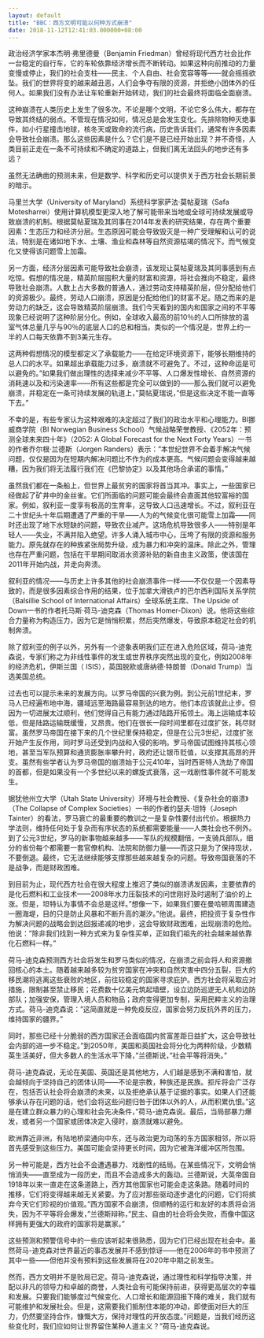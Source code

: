 ```yaml
---
layout: default
title: "BBC：西方文明可能以何种方式崩溃"
date: 2018-11-12T12:41:03.000000+08:00
---
```


政治经济学家本杰明·弗里德曼（Benjamin Friedman）曾经将现代西方社会比作一台稳定的自行车，它的车轮依靠经济增长而不断转动。如果这种向前推动的力量变慢或停止，我们的社会支柱——民主、个人自由、社会宽容等等——就会摇摇欲坠。我们的世界将变的越来越丑恶，人们会争夺有限的资源，并拒绝小团体外的任何人。如果我们没有办法让车轮重新开始转动，我们的社会最终将面临全面崩溃。

这种崩溃在人类历史上发生了很多次。不论是哪个文明，不论它多么伟大，都存在导致其终结的弱点。不管现在情况如何，情况总是会发生变化。先排除物种灭绝事件，如小行星撞击地球，核冬天或致命的流行病，历史告诉我们，通常有许多因素会导致社会崩溃。那么这些因素是什么？它们是不是已经开始出现？并不奇怪，人类目前正走在一条不可持续和不确定的道路上，但我们离无法回头的地步还有多远？

虽然无法确凿的预测未来，但是数学、科学和历史可以提供关于西方社会长期前景的暗示。

马里兰大学（University of Maryland）系统科学家萨法·莫帖夏瑞（Safa Motesharrei）使用计算机模型更深入地了解可能带来当地或全球可持续发展或导致崩溃的机制。根据莫帖夏瑞及其同事在2014年发表的研究结果，存在两个重要因素：生态压力和经济分层。生态原因可能会导致毁灭是一种广受理解和认可的说法，特别是在诸如地下水、土壤、渔业和森林等自然资源枯竭的情况下。而气候变化又使得该问题雪上加霜。

另一方面，经济分层因素可能导致社会崩溃，该发现让莫帖夏瑞及其同事感到有点吃惊。假想的情况是，精英阶层囤积大量的财富和资源，将社会推向不稳定，最终导致社会崩溃。人数上占大多数的普通人，通过劳动支持精英阶层，但分配给他们的资源极少。最终，劳动人口崩溃，原因是分配给他们的财富不足。随之而来的是劳动力的缺乏，这会导致精英阶层崩溃。我们今天看到的国内和国家之间的不平等现象已经说明了这种阶层分化。例如，全球收入最高的前10％的人口所排放的温室气体总量几乎与90％的底层人口的总和相当。类似的一个情况是，世界上约一半的人口每天依靠不到3美元生存。

这两种假想情况的模型都定义了承载能力——在给定环境资源下，能够长期维持的总人口的水平。如果超出承载能力过多，崩溃就不可避免了。不过，这种命运是可以避免的。”如果我们做出理性的选择来减少不平等、人口爆发性增长、自然资源的消耗速以及和污染速率——所有这些都是完全可以做到的——那么我们就可以避免崩溃，并稳定在一条可持续发展的轨道上，”莫帖夏瑞说，”但是这些决定不能一直等下去。”

不幸的是，有些专家认为这种艰难的决定超过了我们的政治水平和心理能力。BI挪威商学院（BI Norwegian Business School）气候战略荣誉教授、《2052年：预测全球未来四十年》（2052: A Global Forecast for the Next Forty Years）一书的作者乔尔根·兰德斯（Jorgen Randers）表示：”本世纪世界不会着手解决气候问题，仅仅是因为在短期内解决问题比不作为的成本更高。气候问题会变得越来越糟，因为我们将无法履行我们在《巴黎协定》以及其他场合承诺的事情。”

虽然我们都在一条船上，但世界上最贫穷的国家将首当其冲。事实上，一些国家已经做起了矿井中的金丝雀。它们所面临的问题可能会最终会直面其他较富裕的国家。例如，叙利亚一度享有极高的生育率，这导致人口迅速增长。不过，叙利亚在二十世纪头十年后期遭遇了严重的干旱——人为的气候变化很可能雪上加霜——同时还出现了地下水短缺的问题，导致农业减产。这场危机导致很多人——特别是年轻人——失业，不满并陷入绝望。许多人涌入城市中心，压垮了有限的资源和服务能力。原先就存在的种族紧张局势升级，成为暴力和冲突的温床。除此之外，管理也存在严重问题，包括在干旱期间取消水资源补贴的新自由主义政策，使该国在2011年开始内战，并走向奔溃。

叙利亚的情况——与历史上许多其他的社会崩溃事件一样——不仅仅是一个因素导致的，而是很多因素综合作用的结果，位于加拿大滑铁卢的巴尔西利国际关系学院（Balsillie School of International Affairs）全球系统主席、The Upside of Down一书的作者托马斯·荷马-迪克森（Thomas Homer-Dixon）说。他将这些综合力量称为构造压力，因为它是悄悄积累，然后突然爆发，导致原本稳定社会的机制奔溃。

除了叙利亚的例子以外，另外有一个迹象表明我们正在进入危险区域，荷马-迪克森说，专家们称之为非线性事件的发生或世界秩序突然出现的变化，例如2008年的经济危机，伊斯兰国（ ISIS），英国脱欧或唐纳德·特朗普（Donald Trump）当选美国总统。

过去也可以提示未来的发展方向。以罗马帝国的兴衰为例。到公元前1世纪末，罗马人已经遍布地中海，疆域远至海路最容易到达的地方。他们本应该就此止步。但因为一切进展太过顺利，他们觉得自己有能力通过陆路开拓领土。海上运输成本较低，但是陆路运输既缓慢，又昂贵。他们在很长一段时间里都在过度扩张，耗尽财富。虽然罗马帝国在接下来的几个世纪里保持稳定，但是在公元3世纪，过度扩张开始产生反作用，同时罗马还受到内战和入侵的影响。罗马帝国试图维持其核心领地，甚至当军队预算和通货膨胀率攀升时，政府还让银币贬值，以支撑其高昂的开支。虽然有些学者认为罗马帝国的崩溃始于公元410年，当时西哥特人洗劫了帝国的首都，但是如果没有一个多世纪以来的螺旋式衰落，这一戏剧性事件就不可能发生。

据犹他州立大学（Utah State University）环境与社会教授、《复杂社会的崩溃》（The Collapse of Complex Societies）一书的作者约瑟夫·坦特（Joseph Tainter）的看法，罗马衰亡的最重要的教训之一是复杂性要付出代价。根据热力学法则，维持任何处于复杂而有序状态的系统都需要能量——人类社会也不例外。到了公元3世纪，罗马的新事物越来越多——军队的规模翻倍，一支骑兵部队，细分的省份每个都需要一套官僚机构、法院和防御力量——而这只是为了保持现状，不要倒退。最终，它无法继续能够支撑那些越来越复杂的问题。导致帝国衰落的不是战争，而是财政困难。

到目前为止，现代西方社会在很大程度上推迟了类似的崩溃诱发因素，主要依靠的是化石燃料和工业技术——2008年水力压裂技术的问世刚好及时遏制了油价的上涨。但是，坦特认为事情不会总是这样。”想像一下，如果我们要在曼哈顿周围建造一圈海堤，目的只是防止风暴和不断升高的潮汐。”他说。最终，把投资于复杂性作为解决问题的战略会到达回报递减的地步，这会导致财政困难，出现崩溃的危险。他说：”除非我们找到一种方式来为复杂性买单，正如我们祖先的社会越来越依靠化石燃料一样。”

荷马-迪克森预测西方社会将发生和罗马类似的情况，在崩溃之前会将人和资源撤回核心的本土。随着越来越多较为贫穷国家在冲突和自然灾害中四分五裂，巨大的移民潮将逃离这些衰败的地区，前往较稳定的国家寻求庇护。西方社会将采取应对措施，限制甚至禁止移民；花费数十亿美元筑起墙壁，设立边防巡逻无人机和边防部队；加强安保，管理入境人员和物品；政府变得更加专制，采用民粹主义的治理方式。荷马-迪克森说：”这简直就是一种免疫反应，国家会努力反抗外界的压力，维持国家的疆界。”

同时，那些已经十分脆弱的西方国家还会面临国内贫富差距日益扩大，这会导致社会内部的进一步不稳定。”到2050年，美国和英国社会将分化为两种阶级，少数精英生活美好，但大多数人的生活水平下降，”兰德斯说，”社会平等将消失。”

荷马-迪克森说，无论在美国、英国还是其他地方，人们越是感到不满和害怕，就会越倾向于坚持自己的团体认同——不论是宗教，种族还是民族。拒斥将会广泛存在，包括否认社会将会崩溃的未来，以及拒绝承认基于证据的事实。如果人们还能够承认存在问题的话，他们会将这些问题归咎于团体以外的人，从而积累仇恨。”这是在建立群众暴力的心理和社会先决条件，”荷马-迪克森说。最后，当局部暴力爆发，或者另一个国家或团体决定入侵时，崩溃就难以避免。

欧洲靠近非洲，有陆地桥梁通向中东，还与政治更为动荡的东方国家相邻，所以将首先感受到这些压力。美国可能会坚持更长时间，因为它被海洋缓冲区所包围。

另一种可能是，西方社会不会遭遇暴力、戏剧性的结局。在某些情况下，文明会悄悄消失——直至成为一段历史，而且不会造成多大的轰动。兰德斯说，大英帝国自1918年以来一直走在这条道路上，西方其他国家也可能会走这条路。随着时间的推移，它们将变得越来越无关紧要。为了应对那些驱动逐步退化的问题，它们将摈弃今天它们珍视的价值观。”西方国家不会崩溃，但顺畅的运行和友好的本质将会消失，因为不平等将会爆发，”兰德斯辩称，”民主、自由的社会将会失败，而像中国这样拥有更强大的政府的国家将是赢家。”

这些预测和预警信号中的一些应该听起来很熟悉，因为它们已经出现在社会中。虽然荷马-迪克森对世界最近的事态发展并不感到惊讶——他在2006年的书中预测了其中一些——但他并没有预料到这些发展将在2020年中期之前发生。

然而，西方文明并不是败局已定。荷马-迪克森说，通过理性和科学指导决策，并配以非凡的领导力和卓越的商誉，人类社会有可能保持前进，获得更高层次的幸福和发展。只要我们能够度过气候变化、人口增长和能源回报下降的难关，我们就有可能维护和发展社会。但是，这需要我们抵制住本能的冲动，即使面对巨大的压力，仍然要坚持合作，慷慨大方，保持对理性的开放态度。”问题是，当我们经历这些变化时，我们应如何让世界留住某种人道主义？”荷马-迪克森说。


